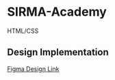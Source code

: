 # SIRMA-Academy
HTML/CSS

## Design Implementation

[Figma Design Link](https://figma.com/community/file/1150370769219258177)
